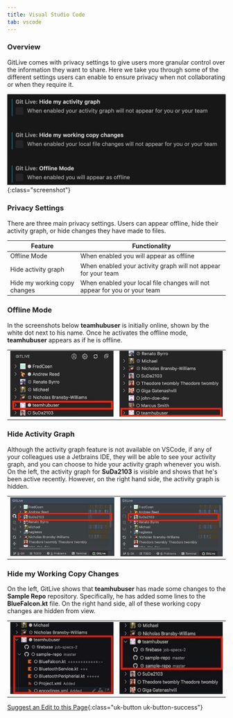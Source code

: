 ```yaml
---
title: Visual Studio Code
tab: vscode
---
```


### Overview

GitLive comes with privacy settings to give users more granular control over the information they want to share. Here we take you through some of the different settings users can enable to ensure privacy when not collaborating or when they require it.

![Privacy Settings](/uploads/vscode-privacy-settings.jpg "Privacy Settings"){:class="screenshot"}

### Privacy Settings

There are three main privacy settings. Users can appear offline, hide their activity graph, or hide changes they have made to files.

<table>
    <thead>
        <tr>
        <th>Feature</th>
        <th>Functionality</th>
        </tr>
    </thead>
    <tbody>
        <tr>
            <td>Offline Mode</td>
            <td>
                When enabled you will appear as offline
            </td>
        </tr>
        <tr>
            <td>Hide activity graph</td>
            <td>
                When enabled your activity graph will not appear for your team
            </td>
        </tr>
        <tr>
            <td>Hide my working copy changes</td>
            <td>
                When enabled your local file changes will not appear for you or your team
            </td>
        </tr>
    </tbody>
</table>

### Offline Mode

In the screenshots below **teamhubuser** is initially online, shown by the white dot next to his name. Once he activates the offline mode, **teamhubuser** appears as if he is offline.

<table>
    <tbody>
        <tr>
            <td>
              <img class="screenshot" src="/uploads/vscode-privacy-normal.jpeg">
            </td>
            <td>
              <img class="screenshot" src="/uploads/vscode-privacy-offline.jpeg">
            </td>
        </tr>
    </tbody>
</table>

### Hide Activity Graph

Although the activity graph feature is not available on VSCode, if any of your colleagues use a Jetbrains IDE, they will be able to see your activity graph, and you can choose to hide your activity graph whenever you wish.
On the left, the activity graph for  **SuDa2103** is visible and shows that he's been active recently. However, on the right hand side, the activity graph is hidden.

<table>
    <tbody>
        <tr>
            <td>
              <img class="screenshot" src="/uploads/jetbrains-privacy-normal.jpeg">
            </td>
            <td>
              <img class="screenshot" src="/uploads/jetbrains-privacy-hide-activity.jpeg">
            </td>
        </tr>
    </tbody>
</table>

### Hide my Working Copy Changes

On the left, GitLive shows that  **teamhubuser** has made some changes to the **Sample Repo** repository. Specifically, he has added some lines to the **BlueFalcon.kt** file. On the right hand side, all of these working copy changes are hidden from view.

<table>
    <tbody>
        <tr>
            <td>
              <img class="screenshot" src="/uploads/vscode-working-copy-before.jpeg">
            </td>
            <td>
              <img class="screenshot" src="/uploads/vscode-working-copy-hide.jpeg">
            </td>
        </tr>
    </tbody>
</table>


[Suggest an Edit to this Page](https://github.com/GitLiveApp/GitLive/edit/master/_sections/privacy-vscode.md){:class="uk-button uk-button-success"}
